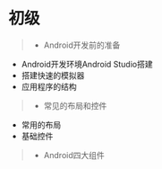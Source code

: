 # 初级

> * Android开发前的准备

* Android开发环境Android Studio搭建
* 搭建快速的模拟器
* 应用程序的结构

> * 常见的布局和控件

* 常用的布局
* 基础控件

> * Android四大组件



